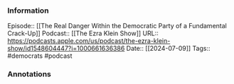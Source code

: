 ### Information

Episode:: [[The Real Danger Within the Democratic Party of a Fundamental Crack-Up]]
Podcast:: [[The Ezra Klein Show]]
URL:: https://podcasts.apple.com/us/podcast/the-ezra-klein-show/id1548604447?i=1000661636386
Date:: [[2024-07-09]]
Tags:: #democrats 
#podcast


### Annotations

